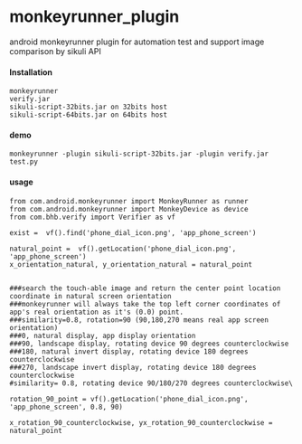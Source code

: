 monkeyrunner_plugin
===================

android monkeyrunner plugin for automation test and support image comparison by sikuli API

#### Installation
    monkeyrunner
    verify.jar
    sikuli-script-32bits.jar on 32bits host
    sikuli-script-64bits.jar on 64bits host

#### demo
    monkeyrunner -plugin sikuli-script-32bits.jar -plugin verify.jar test.py
    
#### usage
    from com.android.monkeyrunner import MonkeyRunner as runner
    from com.android.monkeyrunner import MonkeyDevice as device
    from com.bhb.verify import Verifier as vf
    
    exist =  vf().find('phone_dial_icon.png', 'app_phone_screen')
    
    natural_point =  vf().getLocation('phone_dial_icon.png', 'app_phone_screen')
    x_orientation_natural, y_orientation_natural = natural_point
    
    
    ###search the touch-able image and return the center point location coordinate in natural screen orientation
    ###monkeyrunner will always take the top left corner coordinates of app's real orientation as it's (0.0) point. 
    ###similarity=0.8, rotation=90 (90,180,270 means real app screen orientation)
    ###0, natural display, app display orientation
    ###90, landscape display, rotating device 90 degrees counterclockwise
    ###180, natural invert display, rotating device 180 degrees counterclockwise
    ###270, landscape invert display, rotating device 180 degrees counterclockwise
    #similarity= 0.8, rotating device 90/180/270 degrees counterclockwise\
    
    rotation_90_point = vf().getLocation('phone_dial_icon.png', 'app_phone_screen', 0.8, 90)
    
    x_rotation_90_counterclockwise, yx_rotation_90_counterclockwise = natural_point
